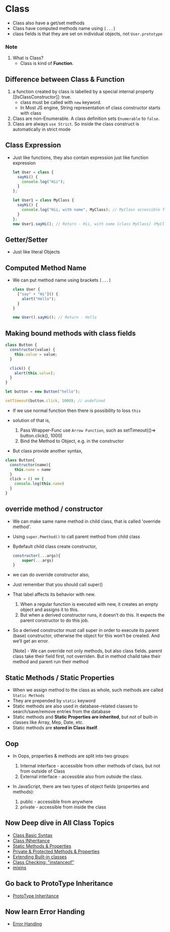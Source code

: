 # Class

- Class also have a get/set methods
- Class have computed methods name using `[...]`
- class fields is that they are set on individual objects, not `User.prototype`

### Note

1. What is Class?
   - Class is kind of **Function**.

## Difference between Class & Function

1. a function created by class is labelled by a special internal property [[IsClassConstructor]]: true.
   - class must be called with `new` keyword.
   - In Most JS engine, String representation of class constructor starts with class
2. Class are non-Enumerable. A class definition sets `Enumerable` to `false`.
3. Class are always `use Strict`. So inside the class construct is automatically in strict mode

## Class Expression

- Just like functions, they also contain expression just like function expression

  ```js
  let User = class {
    sayHi() {
      console.log("Hii");
    }
  };

  let User1 = class MyClass {
    sayHi() {
      console.log("Hii, with name", MyClass); // MyClass accessible from inside only
    }
  };
  new User1.sayHi(); // Return - Hii, with name [class MyClass] (MyClass definition)
  ```

## Getter/Setter

- Just like literal Objects

## Computed Method Name

- We can put method name using brackets `[...]`

  ```js
  class User {
    ["say" + "Hi"]() {
      alert("Hello");
    }
  }

  new User().sayHi(); // Return - Hello
  ```

## Making bound methods with class fields

  ```js
  class Button {
    constructor(value) {
      this.value = value;
    }

    click() {
      alert(this.value);
    }
  }

  let button = new Button("hello");

  setTimeout(button.click, 1000); // undefined
  ```

- If we use normal function then there is possibility to loss `this`
- solution of that is,
  1. Pass Wrapper-Func use `Arrow Function`, such as setTimeout(()=> button.click(), 1000)
  2. Bind the Method to Object, e.g. in the constructor

- But class provide another syntax,

```js
class Button{
  constructor(name){
    this.name = name
  }
  click = () => {
    console.log(this.name)
  }
}
```

## override method / constructor

- We can make same name method in child class, that is called 'override method'.
- Using `super.Pmethod()` to call parent method from child class
- Bydefault child class create constructor,

  ```js
  constructor(...args){
      super(...args)
  }
  ```

- we can do override constructor also,
- Just remember that you should call super()
- That label affects its behavior with new.

  1. When a regular function is executed with new, it creates an empty object and assigns it to this.
  2. But when a derived constructor runs, it doesn’t do this. It expects the parent constructor to do this job.

- So a derived constructor must call super in order to execute its parent (base) constructor, otherwise the object for this won’t be created. And we’ll get an error.

  [Note] - We can override not only methods, but also class fields. parent class take their field first, not overriden. But in method chaild take their method and parent run their method

## Static Methods / Static Properties

- When we assign method to the class as whole, such methods are called `Static Methods`
- They are prepended by `static` keyword
- Static methods are also used in database-related classes to search/save/remove entries from the database
- Static methods and **Static Properties are inherited**, but not of built-in classes like Array, Mep, Date, etc.
- Static methods are **stored in Class itself**.

## Oop

- In Oops, properties & methods are split into two groups:

  1. Internal interface - accessible from other methods of class, but not from outside of Class
  2. External interface - accessible also from outside the class.

- In JavaScript, there are two types of object fields (properties and methods):
  1. public - accessible from anywhere
  2. private - accessible from inside the class

## Now Deep dive in All Class Topics

- [Class Basic Syntax](./Basic_concept.js)
- [Class INheritance](./Class_inheritance.js)
- [Static Methods & Properties](./Static_properties_methods.js)
- [Private & Protected Methods & Properties](./private_protected.js)
- [Extending Built-in classes](./extend_buildIn.js)
- [Class Checking: "instanceof"](./Class_checking_instanceOf.js)
- [mixins](./Mixin.js)

## Go back to ProtoType Inheritance

- [ProtoType Inheritance](../07_Prototype_Inheritance/intro.md)

## Now learn Error Handing

- [Error Handing](../09_Error_handling/intro.md)